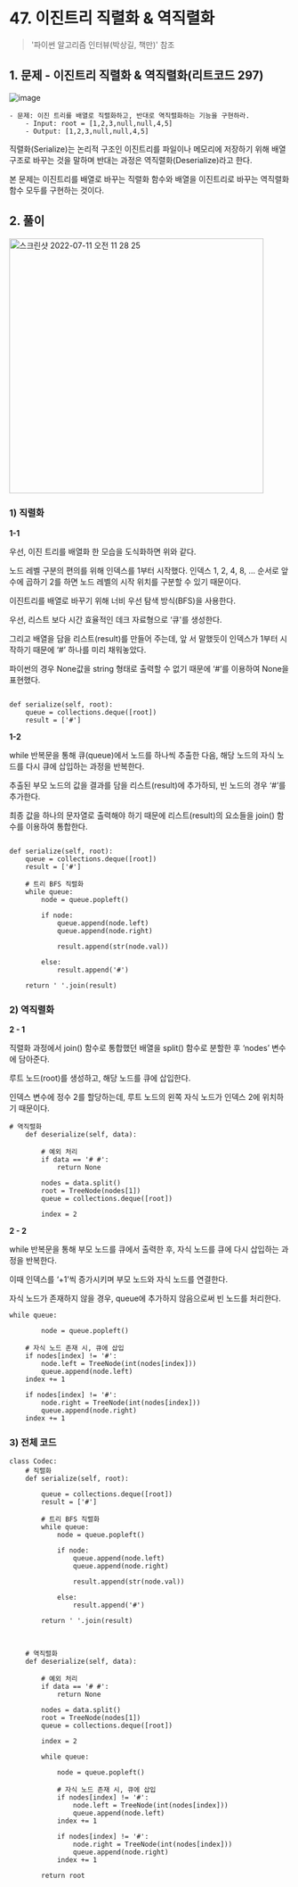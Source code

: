 # 47\. 이진트리 직렬화 & 역직렬화

> '파이썬 알고리즘 인터뷰(박상길, 책만)' 참조

## 1\. 문제 - 이진트리 직렬화 & 역직렬화(리트코드 297)

![image](https://user-images.githubusercontent.com/96895686/178177946-2cbc64fb-482e-4bd8-a768-dfb955ddbd3b.png)


```
- 문제: 이진 트리를 배열로 직렬화하고, 반대로 역직렬화하는 기능을 구현하라.
    - Input: root = [1,2,3,null,null,4,5]
    - Output: [1,2,3,null,null,4,5]
```

직렬화(Serialize)는 논리적 구조인 이진트리를 파일이나 메모리에 저장하기 위해 배열구조로 바꾸는 것을 말하며 반대는 과정은 역직렬화(Deserialize)라고 한다.

본 문제는 이진트리를 배열로 바꾸는 직렬화 함수와 배열을 이진트리로 바꾸는 역직렬화 함수 모두를 구현하는 것이다.

## 2\. 풀이

<img width="457" alt="스크린샷 2022-07-11 오전 11 28 25" src="https://user-images.githubusercontent.com/96895686/178178026-cefff283-41ad-4e85-b483-822d09f2f912.png">


### 1) 직렬화

**1-1**

우선, 이진 트리를 배열화 한 모습을 도식화하면 위와 같다.

노드 레벨 구분의 편의를 위해 인덱스를 1부터 시작했다. 인덱스 1, 2, 4, 8, … 순서로 앞 수에 곱하기 2를 하면 노드 레벨의 시작 위치를 구분할 수 있기 때문이다.

이진트리를 배열로 바꾸기 위해 너비 우선 탐색 방식(BFS)을 사용한다.

우선, 리스트 보다 시간 효율적인 데크 자료형으로 ‘큐'를 생성한다.

그리고 배열을 담을 리스트(result)를 만들어 주는데, 앞 서 말했듯이 인덱스가 1부터 시작하기 때문에 ‘#’ 하나를 미리 채워놓았다.

파이썬의 경우 None값을 string 형태로 출력할 수 없기 때문에 ‘#’를 이용하여 None을 표현했다.

```

def serialize(self, root):
    queue = collections.deque([root])
    result = ['#']
```


**1-2**

while 반복문을 통해 큐(queue)에서 노드를 하나씩 추출한 다음, 해당 노드의 자식 노드를 다시 큐에 삽입하는 과정을 반복한다.

추출된 부모 노드의 값을 결과를 담을 리스트(result)에 추가하되, 빈 노드의 경우 ‘#’를 추가한다.

최종 값을 하나의 문자열로 출력해야 하기 때문에 리스트(result)의 요소들을 join() 함수를 이용하여 통합한다.

```

def serialize(self, root):
    queue = collections.deque([root])
    result = ['#']

    # 트리 BFS 직렬화
    while queue:
        node = queue.popleft()

        if node:
            queue.append(node.left)
            queue.append(node.right)

            result.append(str(node.val))

        else:
            result.append('#')

    return ' '.join(result)
```

### 2) 역직렬화


**2 - 1**

직렬화 과정에서 join() 함수로 통합했던 배열을 split() 함수로 분할한 후 ‘nodes’ 변수에 담아준다.

루트 노드(root)를 생성하고, 해당 노드를 큐에 삽입한다.

인덱스 변수에 정수 2를 할당하는데, 루트 노드의 왼쪽 자식 노드가 인덱스 2에 위치하기 때문이다.

```
# 역직렬화
    def deserialize(self, data):

        # 예외 처리 
        if data == '# #':
            return None

        nodes = data.split()
        root = TreeNode(nodes[1])
        queue = collections.deque([root])

        index = 2
```


**2 - 2**

while 반복문을 통해 부모 노드를 큐에서 출력한 후, 자식 노드를 큐에 다시 삽입하는 과정을 반복한다.

이때 인덱스를 ‘+1’씩 증가시키며 부모 노드와 자식 노드를 연결한다.

자식 노드가 존재하지 않을 경우, queue에 추가하지 않음으로써 빈 노드를 처리한다.

```
while queue:

        node = queue.popleft()

    # 자식 노드 존재 시, 큐에 삽입
    if nodes[index] != '#':
        node.left = TreeNode(int(nodes[index]))
        queue.append(node.left)
    index += 1

    if nodes[index] != '#':
        node.right = TreeNode(int(nodes[index]))
        queue.append(node.right)
    index += 1
```

### 3) 전체 코드

```
class Codec:
    # 직렬화
    def serialize(self, root):

        queue = collections.deque([root])
        result = ['#']

        # 트리 BFS 직렬화
        while queue:
            node = queue.popleft()

            if node:
                queue.append(node.left)
                queue.append(node.right)

                result.append(str(node.val))

            else:
                result.append('#')

        return ' '.join(result)



    # 역직렬화
    def deserialize(self, data):

        # 예외 처리 
        if data == '# #':
            return None

        nodes = data.split()
        root = TreeNode(nodes[1])
        queue = collections.deque([root])

        index = 2

        while queue:

            node = queue.popleft()

            # 자식 노드 존재 시, 큐에 삽입
            if nodes[index] != '#':
                node.left = TreeNode(int(nodes[index]))
                queue.append(node.left)
            index += 1

            if nodes[index] != '#':
                node.right = TreeNode(int(nodes[index]))
                queue.append(node.right)
            index += 1

        return root
```

